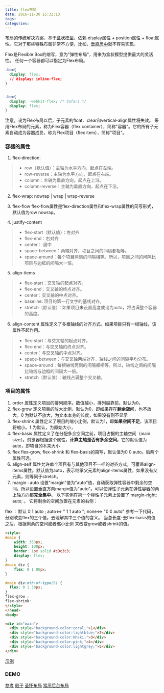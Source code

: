```yaml
---
title: flex布局
date: 2016-11-30 15:31:13
tags:
categories:
---
```


布局的传统解决方案，基于[盒状模型](https://developer.mozilla.org/en-US/docs/Web/CSS/box_model)，依赖 display属性 + position属性 + float属性。它对于那些特殊布局非常不方便，比如，[垂直居中](https://css-tricks.com/centering-css-complete-guide/)就不容易实现。

Flex是Flexible Box的缩写，意为"弹性布局"，用来为盒状模型提供最大的灵活性。
任何一个容器都可以指定为Flex布局。
<!-- more -->
```css
.box{
  display: flex;
  // display: inline-flex;
}


.box{
  display: -webkit-flex; /* Safari */
  display: flex;
}
```
注意，设为Flex布局以后，子元素的float、clear和vertical-align属性将失效。
采用Flex布局的元素，称为Flex容器（flex container），简称"容器"。它的所有子元素自动成为容器成员，称为Flex项目（flex item），简称"项目"。

### 容器的属性

1. flex-direction:
>- row（默认值）：主轴为水平方向，起点在左端。
>- row-reverse：主轴为水平方向，起点在右端。
>- column：主轴为垂直方向，起点在上沿。
>- column-reverse：主轴为垂直方向，起点在下沿。

2. flex-wrap:
 nowrap | wrap | wrap-reverse

3. flex-flow
flex-flow属性是flex-direction属性和flex-wrap属性的简写形式，默认值为row nowrap。

4. justify-content
>- flex-start（默认值）：左对齐
>- flex-end：右对齐
>- center： 居中
>- space-between：两端对齐，项目之间的间隔都相等。
>- space-around：每个项目两侧的间隔相等。所以，项目之间的间隔比项目与边框的间隔大一倍。

5. align-items
>- flex-start：交叉轴的起点对齐。
>- flex-end：交叉轴的终点对齐。
>- center：交叉轴的中点对齐。
>- baseline: 项目的第一行文字的基线对齐。
>- stretch（默认值）：如果项目未设置高度或设为auto，将占满整个容器的高度。

6. align-content 属性定义了多根轴线的对齐方式。如果项目只有一根轴线，该属性不起作用。
>- flex-start：与交叉轴的起点对齐。
>- flex-end：与交叉轴的终点对齐。
>- center：与交叉轴的中点对齐。
>- space-between：与交叉轴两端对齐，轴线之间的间隔平均分布。
>- space-around：每根轴线两侧的间隔都相等。所以，轴线之间的间隔比轴线与边框的间隔大一倍。
>- stretch（默认值）：轴线占满整个交叉轴。

### 项目的属性

1. order 属性定义项目的排列顺序。数值越小，排列越靠前，默认为0。
2. flex-grow 定义项目的放大比例，默认为0，即如果存在**剩余空间**，也不放大。0 为默认不放大，为文本本身的长度，如果没有则不显示
3. flex-shrink 属性定义了项目的缩小比例，默认为1，即**如果空间不足**，该项目将缩小。1 为默认，为原始大小，
4. flex-basis  属性定义了在分配多余空间之前，项目占据的主轴空间（main size）。浏览器根据这个属性，**计算主轴是否有多余空间**。它的默认值为auto，即项目的本来大小
5. flex  flex-grow, flex-shrink 和 flex-basis的简写，默认值为0 0 auto。后两个属性可选。
6. align-self  属性允许单个项目有与其他项目不一样的对齐方式，可覆盖align-items属性。默认值为auto，表示继承父元素的align-items属性，如果没有父元素，则等同于stretch。
7. margin : auto 设置"margin"值为"auto"值，自动获取弹性容器中剩余的空间。所以设置垂直方向margin值为"auto"。可以使弹性子元素在弹性容器的两上轴方向都**完全集中**。
以下实例在第一个弹性子元素上设置了 margin-right: auto; 。 它将剩余的空间放置在元素的右侧：

flex ：默认	0 1 auto ; auto<=> " 1 1 auto "; none<=> "0 0  auto"
参考一下代码，分别改变flex的三个值，去理解其中三个值的含义。
当总长度-去flex-basis的值之后，根据剩余的空间或者缩小比例 来改变grow或者shrink的值。
```html
<style>
#main {
    width: 350px;
    height: 100px;
    border: 1px solid #c3c3c3;
    display: flex;
}
#main div {
    flex: 0 1 80px;
}

#main div:nth-of-type(5) {
  flex: 0 1 30px;
}
flex-grow : 
flex-shrink: 
</style>
</head>
<body>

<div id="main">
  <div style="background-color:coral;">1</div>
  <div style="background-color:lightblue;">2</div>
  <div style="background-color:khaki;">3</div>
  <div style="background-color:pink;">4</div>
  <div style="background-color:lightgrey;">5</div>
</div>
```

[示例](http://www.runoob.com/try/try.php?filename=trycss3_flexbox_margin)

### DEMO

[参考](http://www.ruanyifeng.com/blog/2015/07/flex-grammar.html)
[骰子](https://gist.github.com/changyuan/cce6e8818c038760d8cadccfd8f96824)
[圣怀布局](https://gist.github.com/changyuan/02c14ca2aabc7107950d0056fa654522)
[常用后台布局](https://gist.github.com/changyuan/77cfcd7344a8522b7e365865a0428c2d)